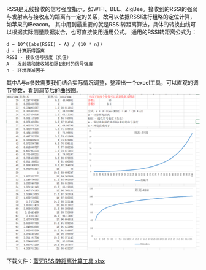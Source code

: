 RSSI是无线接收的信号强度指示，如WIFI、BLE、ZigBee。接收到的RSSI的强弱与发射点与接收点的距离有一定的关系，故可以依据RSSI进行粗略的定位计算，如苹果的iBeacon。
其中用到最重要的就是RSSI转距离算法，具体的转换曲线可以根据实际测量数据拟合，也可直接使用通用公式。
通用的RSSI转距离公式为：
```
d = 10^((abs(RSSI) - A) / (10 * n))
d - 计算所得距离
RSSI - 接收信号强度（负值）
A - 发射端和接收端相隔1米时的信号强度
n - 环境衰减因子
```
其中A与n参数需要我们结合实际情况调整，整理出一个excel工具，可以直观的调节参数，看到调节后的曲线图。   
![蓝牙RSSI转距离计算工具](蓝牙RSSI转距离计算工具.png)

下载文件：[蓝牙RSSI转距离计算工具.xlsx](蓝牙RSSI转距离计算工具.xlsx)
